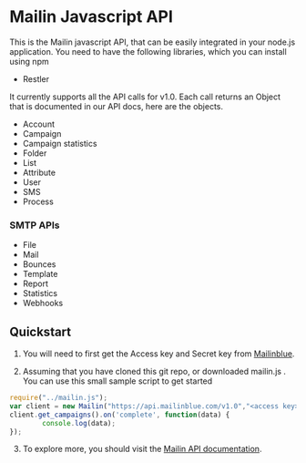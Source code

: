 # Mailin Javascript API

This is the Mailin javascript API, that can be easily integrated in your node.js application. You need to have the following libraries, which you can install using npm
* Restler

It currently supports all the API calls for v1.0. Each call returns an Object that is documented in our API docs, here are the objects.

 * Account
 * Campaign
 * Campaign statistics
 * Folder
 * List
 * Attribute
 * User
 * SMS
 * Process

### SMTP APIs

 * File
 * Mail
 * Bounces
 * Template
 * Report
 * Statistics
 * Webhooks

## Quickstart

1. You will need to first get the Access key and Secret key from [Mailinblue](https://www.mailinblue.com).

2. Assuming that you have cloned this git repo, or downloaded mailin.js . You can use this small sample script to get started
```javascript
require("../mailin.js");
var client = new Mailin("https://api.mailinblue.com/v1.0","<access key>","<secret key>");
client.get_campaigns().on('complete', function(data) {
        console.log(data);
});
```

3. To explore more, you should visit the [Mailin API documentation](https://apidocs.mailinblue.com).
